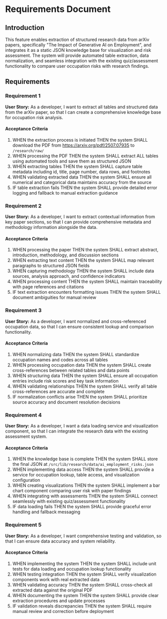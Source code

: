 # Requirements Document

## Introduction

This feature enables extraction of structured research data from arXiv papers, specifically "The Impact of Generative AI on Employment", and integrates it as a static JSON knowledge base for visualization and risk assessment. The system will provide automated table extraction, data normalization, and seamless integration with the existing quiz/assessment functionality to compare user occupation risks with research findings.

## Requirements

### Requirement 1

**User Story:** As a developer, I want to extract all tables and structured data from the arXiv paper, so that I can create a comprehensive knowledge base for occupation risk analysis.

#### Acceptance Criteria

1. WHEN the extraction process is initiated THEN the system SHALL download the PDF from https://arxiv.org/pdf/2507.07935 to `/research/raw/`
2. WHEN processing the PDF THEN the system SHALL extract ALL tables using automated tools and save them as structured JSON
3. WHEN extracting tables THEN the system SHALL capture table metadata including id, title, page number, data rows, and footnotes
4. WHEN validating extracted data THEN the system SHALL ensure all numerical and categorical data maintains accuracy from the source
5. IF table extraction fails THEN the system SHALL provide detailed error logging and fallback to manual extraction guidance

### Requirement 2

**User Story:** As a developer, I want to extract contextual information from key paper sections, so that I can provide comprehensive metadata and methodology information alongside the data.

#### Acceptance Criteria

1. WHEN processing the paper THEN the system SHALL extract abstract, introduction, methodology, and discussion sections
2. WHEN extracting text content THEN the system SHALL map relevant paragraphs to structured JSON fields
3. WHEN capturing methodology THEN the system SHALL include data sources, analysis approach, and confidence indicators
4. WHEN processing content THEN the system SHALL maintain traceability with page references and citations
5. IF text extraction encounters formatting issues THEN the system SHALL document ambiguities for manual review

### Requirement 3

**User Story:** As a developer, I want normalized and cross-referenced occupation data, so that I can ensure consistent lookup and comparison functionality.

#### Acceptance Criteria

1. WHEN normalizing data THEN the system SHALL standardize occupation names and codes across all tables
2. WHEN processing occupation data THEN the system SHALL create cross-references between related tables and data points
3. WHEN structuring data THEN the system SHALL ensure all occupation entries include risk scores and key task information
4. WHEN validating relationships THEN the system SHALL verify all table cross-references are accurate and complete
5. IF normalization conflicts arise THEN the system SHALL prioritize source accuracy and document resolution decisions

### Requirement 4

**User Story:** As a developer, I want a data loading service and visualization component, so that I can integrate the research data with the existing assessment system.

#### Acceptance Criteria

1. WHEN the knowledge base is complete THEN the system SHALL store the final JSON at `/src/lib/research/data/ai_employment_risks.json`
2. WHEN implementing data access THEN the system SHALL provide a service for occupation lookup, table access, and visualization configuration
3. WHEN creating visualizations THEN the system SHALL implement a bar chart component comparing user risk with paper findings
4. WHEN integrating with assessments THEN the system SHALL connect seamlessly with existing quiz/assessment functionality
5. IF data loading fails THEN the system SHALL provide graceful error handling and fallback messaging

### Requirement 5

**User Story:** As a developer, I want comprehensive testing and validation, so that I can ensure data accuracy and system reliability.

#### Acceptance Criteria

1. WHEN implementing the system THEN the system SHALL include unit tests for data loading and occupation lookup functionality
2. WHEN testing integration THEN the system SHALL verify visualization components work with real extracted data
3. WHEN validating accuracy THEN the system SHALL cross-check all extracted data against the original PDF
4. WHEN documenting the system THEN the system SHALL provide clear extraction procedures and update processes
5. IF validation reveals discrepancies THEN the system SHALL require manual review and correction before deployment